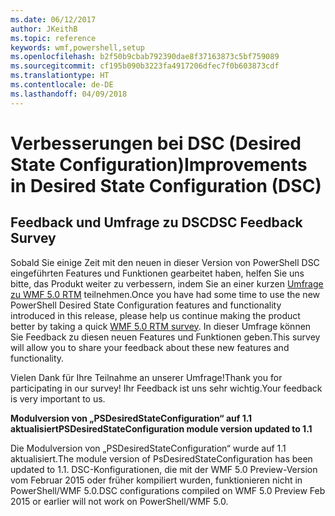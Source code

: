 ```yaml
---
ms.date: 06/12/2017
author: JKeithB
ms.topic: reference
keywords: wmf,powershell,setup
ms.openlocfilehash: b2f50b9cbab792390dae8f37163873c5bf759089
ms.sourcegitcommit: cf195b090b3223fa4917206dfec7f0b603873cdf
ms.translationtype: HT
ms.contentlocale: de-DE
ms.lasthandoff: 04/09/2018
---
```

# <a name="improvements-in-desired-state-configuration-dsc"></a><span data-ttu-id="3caf6-102">Verbesserungen bei DSC (Desired State Configuration)</span><span class="sxs-lookup"><span data-stu-id="3caf6-102">Improvements in Desired State Configuration (DSC)</span></span>

## <a name="dsc-feedback-survey"></a><span data-ttu-id="3caf6-103">Feedback und Umfrage zu DSC</span><span class="sxs-lookup"><span data-stu-id="3caf6-103">DSC Feedback Survey</span></span>

<span data-ttu-id="3caf6-104">Sobald Sie einige Zeit mit den neuen in dieser Version von PowerShell DSC eingeführten Features und Funktionen gearbeitet haben, helfen Sie uns bitte, das Produkt weiter zu verbessern, indem Sie an einer kurzen [Umfrage zu WMF 5.0 RTM](https://www.surveymonkey.com/r/SGLQM5W) teilnehmen.</span><span class="sxs-lookup"><span data-stu-id="3caf6-104">Once you have had some time to use the new PowerShell Desired State Configuration features and functionality introduced in this release, please help us continue making the product better by taking a quick [WMF 5.0 RTM survey](https://www.surveymonkey.com/r/SGLQM5W).</span></span> <span data-ttu-id="3caf6-105">In dieser Umfrage können Sie Feedback zu diesen neuen Features und Funktionen geben.</span><span class="sxs-lookup"><span data-stu-id="3caf6-105">This survey will allow you to share your feedback about these new features and functionality.</span></span>

<span data-ttu-id="3caf6-106">Vielen Dank für Ihre Teilnahme an unserer Umfrage!</span><span class="sxs-lookup"><span data-stu-id="3caf6-106">Thank you for participating in our survey!</span></span> <span data-ttu-id="3caf6-107">Ihr Feedback ist uns sehr wichtig.</span><span class="sxs-lookup"><span data-stu-id="3caf6-107">Your feedback is very important to us.</span></span>

<span data-ttu-id="3caf6-108">**Modulversion von „PSDesiredStateConfiguration“ auf 1.1 aktualisiert**</span><span class="sxs-lookup"><span data-stu-id="3caf6-108">**PSDesiredStateConfiguration module version updated to 1.1**</span></span>

<span data-ttu-id="3caf6-109">Die Modulversion von „PSDesiredStateConfiguration“ wurde auf 1.1 aktualisiert.</span><span class="sxs-lookup"><span data-stu-id="3caf6-109">The module version of PsDesiredStateConfiguration has been updated to 1.1.</span></span> <span data-ttu-id="3caf6-110">DSC-Konfigurationen, die mit der WMF 5.0 Preview-Version vom Februar 2015 oder früher kompiliert wurden, funktionieren nicht in PowerShell/WMF 5.0.</span><span class="sxs-lookup"><span data-stu-id="3caf6-110">DSC configurations compiled on WMF 5.0 Preview Feb 2015 or earlier will not work on PowerShell/WMF 5.0.</span></span>
